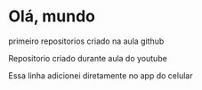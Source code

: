 # Olá, mundo
 primeiro repositorios criado na aula github

 Repositorio criado durante aula do youtube

Essa linha adicionei diretamente no app do celular 